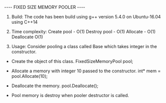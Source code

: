 ---- FIXED SIZE MEMORY POOLER ----

1. Build:
   The code has been build using g++ version 5.4.0 on Ubuntu-16.04 using C++14

2. Time complexity:
   Create pool - O(1)
   Destroy pool - O(1)
   Allocate - O(1)
   Deallocate O(1)

3. Usage:
  Consider pooling a class called Base which takes integer in the constructor.

  - Create the object of this class.
    FixedSizeMemoryPool<Base> pool;

  - Allocate a memory with integer 10 passed to the constructor.
    int* mem = pool.Allocate(10);

  - Deallocate the memory.
    pool.Deallocate();

   - Pool memory is destroy when pooler destructor is called.

